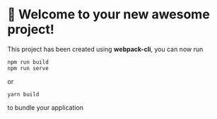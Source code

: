 # 🚀 Welcome to your new awesome project!

This project has been created using **webpack-cli**, you can now run

```
npm run build
npm run serve
```

or

```
yarn build
```

to bundle your application

